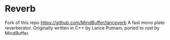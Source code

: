 # Reverb
Fork of this repo
https://github.com/MindBuffer/lanceverb
A fast mono plate reverberator.
Originally written in C++ by Lance Putnam, ported to rust by MindBuffer.

